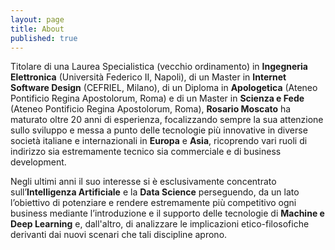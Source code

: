 ```yaml
---
layout: page
title: About
published: true
---
```


Titolare di una Laurea Specialistica (vecchio ordinamento) in **Ingegneria Elettronica** (Università Federico II, Napoli), di un Master in **Internet Software Design** (CEFRIEL, Milano), di un Diploma in **Apologetica** (Ateneo Pontificio Regina Apostolorum, Roma) e di un Master in **Scienza e Fede** (Ateneo Pontificio Regina Apostolorum, Roma), **Rosario Moscato** ha maturato oltre 20 anni di esperienza, focalizzando sempre la sua attenzione sullo sviluppo e messa a punto delle tecnologie più innovative in diverse società italiane e internazionali in **Europa** e **Asia**, ricoprendo vari ruoli di indirizzo sia estremamente tecnico sia commerciale e di business development.

Negli ultimi anni il suo interesse si è esclusivamente concentrato sull’**Intelligenza Artificiale** e la **Data Science** perseguendo, da un lato l’obiettivo di potenziare e rendere estremamente più competitivo ogni business mediante l’introduzione e il supporto delle tecnologie di **Machine e Deep Learning** e, dall'altro, di analizzare le implicazioni etico-filosofiche derivanti dai nuovi scenari che tali discipline aprono.



